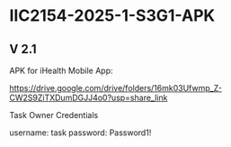 # IIC2154-2025-1-S3G1-APK
## V 2.1
APK for iHealth Mobile App:

https://drive.google.com/drive/folders/16mk03Ufwmp_Z-CW2S9ZiTXDumDGJJ4o0?usp=share_link

Task Owner Credentials

username: task
password: Password1!
